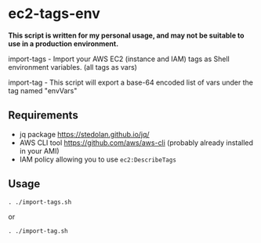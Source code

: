 # ec2-tags-env

**This script is written for my personal usage, and may not be suitable to use in a production environment.**

import-tags - Import your AWS EC2 (instance and IAM) tags as Shell environment variables. (all tags as vars)

import-tag - This script will export a base-64 encoded list of vars under the tag named "envVars" 

## Requirements

- jq package https://stedolan.github.io/jq/
- AWS CLI tool https://github.com/aws/aws-cli (probably already installed in your AMI)
- IAM policy allowing you to use `ec2:DescribeTags`

## Usage

    . ./import-tags.sh
    
   or 
 
    . ./import-tag.sh